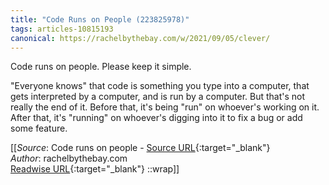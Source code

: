 ```yaml
---
title: "Code Runs on People (223825978)"
tags: articles-10815193
canonical: https://rachelbythebay.com/w/2021/09/05/clever/
---
```


Code runs on people. Please keep it simple.

"Everyone knows" that code is something you type into a computer, that gets interpreted by a computer, and is run by a computer. But that's not really the end of it. Before that, it's being "run" on whoever's working on it. After that, it's "running" on whoever's digging into it to fix a bug or add some feature.


[[_Source_: Code runs on people - [Source URL](https://rachelbythebay.com/w/2021/09/05/clever/){:target="_blank"}<br>
_Author_: rachelbythebay.com<br>
[Readwise URL](https://readwise.io/open/223825978){:target="_blank"}
::wrap]]